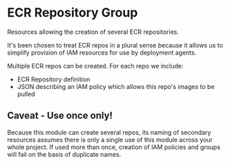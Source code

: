 # ECR Repository Group

Resources allowing the creation of several ECR repositories.

It's been chosen to treat ECR repos in a plural sense because it allows us to simplify provision of IAM resources for use by deployment agents.

Multiple ECR repos can be created. For each repo we include:

* ECR Repository definition
* JSON describing an IAM policy which allows this repo's images to be pulled

## Caveat - Use once only!

Because this module can create several repos, its naming of secondary resources assumes there is only a single use of this module across your whole project. If used more than once, creation of IAM policies and groups will fail on the basis of duplicate names.
